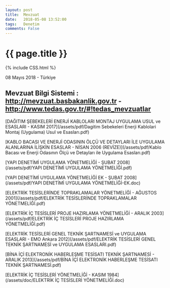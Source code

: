```yaml
---
layout: post
title:  Mevzuat
date:   2018-05-08 13:52:00
tags:   Denetim
comments: False
---
```


{{ page.title }}
================
{% include CSS.html %}

<p class="meta">08 Mayıs 2018 - Türkiye</p>

Mevzuat Bilgi Sistemi : http://mevzuat.basbakanlik.gov.tr - http://www.tedas.gov.tr/#!tedas_mevzuatlar
-------------


[DAĞITIM ŞEBEKELERİ ENERJİ KABLOLARI MONTAJ UYGULAMA USUL ve ESASLARI - KASIM 2017](/assets/pdf/Dagitim Sebekeleri Enerji Kablolari Montaj (Uygulama) Usul ve Esasları.pdf)

[KABLO BACASI VE ENERJİ ODASININ ÖLÇÜ VE DETAYLARI İLE UYGULAMA ALANLARINA İLİŞKİN ESASLAR - NİSAN 2006 (REVİZE)](/assets/pdf/Kablo Bacası ve Enerji Odasının Ölçü ve Detayları ile Uygulama Esasları.pdf)

[YAPI DENETİMİ UYGULAMA YÖNETMELİĞİ - ŞUBAT 2008](/assets/pdf/YAPI DENETİMİ UYGULAMA YÖNETMELİĞİ.pdf)

[YAPI DENETİMİ UYGULAMA YÖNETMELİĞİ EK - ŞUBAT 2008](/assets/pdf/YAPI DENETİMİ UYGULAMA YÖNETMELİĞİ-EK.doc)

[ELEKTRİK TESİSLERİNDE TOPRAKLAMALAR YÖNETMELİĞİ - AĞUSTOS 2001](/assets/pdf/ELEKTRİK TESİSLERİNDE TOPRAKLAMALAR YÖNETMELİĞİ.pdf)

[ELEKTRİK İÇ TESİSLERİ PROJE HAZIRLAMA YÖNETMELİĞİ - ARALIK 2003](/assets/pdf/ELEKTRİK İÇ TESİSLERİ PROJE HAZIRLAMA YÖNETMELİĞİ.pdf)

[ELEKTRİK TESİSLERİ GENEL TEKNİK ŞARTNAMESİ ve UYGULAMA ESASLARI - EMO Ankara 2012](/assets/pdf/ELEKTRİK TESİSLERİ GENEL TEKNİK ŞARTNAMESİ ve UYGULAMA ESASLARI.pdf)

[BİNA İÇİ ELEKTRONİK HABERLEŞME TESİSATI TEKNİK ŞARTNAMESİ - ARALIK 2013](/assets/pdf/BİNA İÇİ ELEKTRONİK HABERLEŞME TESİSATI TEKNİK ŞARTNAMESİ.pdf)

[ELEKTRİK İÇ TESİSLERİ YÖNETMELİĞİ - KASIM 1984](/assets/doc/ELEKTRİK İÇ TESİSLERİ YÖNETMELİĞİ.doc)

